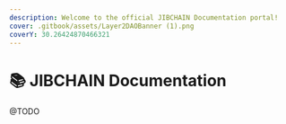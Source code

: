 ```yaml
---
description: Welcome to the official JIBCHAIN Documentation portal!
cover: .gitbook/assets/Layer2DAOBanner (1).png
coverY: 30.26424870466321
---
```


# 📚 JIBCHAIN Documentation

@TODO



